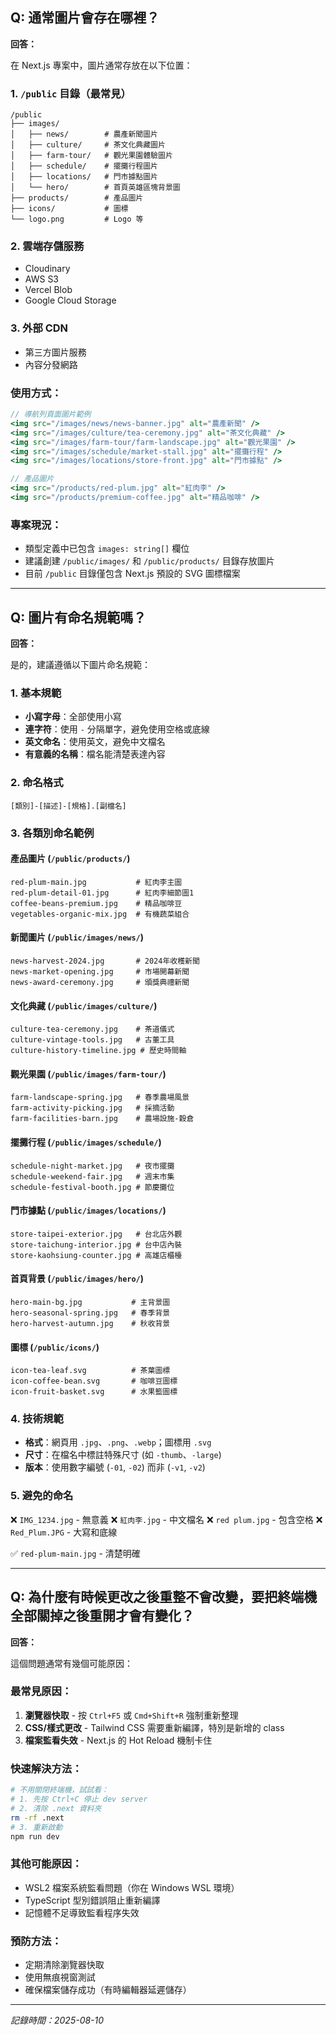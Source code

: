 ## Q: 通常圖片會存在哪裡？

**回答：**

在 Next.js 專案中，圖片通常存放在以下位置：

### 1. `/public` 目錄（最常見）
```
/public
├── images/
│   ├── news/        # 農產新聞圖片
│   ├── culture/     # 茶文化典藏圖片
│   ├── farm-tour/   # 觀光果園體驗圖片
│   ├── schedule/    # 擺攤行程圖片
│   ├── locations/   # 門市據點圖片
│   └── hero/        # 首頁英雄區塊背景圖
├── products/        # 產品圖片
├── icons/           # 圖標
└── logo.png         # Logo 等
```

### 2. 雲端存儲服務
- Cloudinary
- AWS S3
- Vercel Blob
- Google Cloud Storage

### 3. 外部 CDN
- 第三方圖片服務
- 內容分發網路

### 使用方式：
```jsx
// 導航列頁面圖片範例
<img src="/images/news/news-banner.jpg" alt="農產新聞" />
<img src="/images/culture/tea-ceremony.jpg" alt="茶文化典藏" />
<img src="/images/farm-tour/farm-landscape.jpg" alt="觀光果園" />
<img src="/images/schedule/market-stall.jpg" alt="擺攤行程" />
<img src="/images/locations/store-front.jpg" alt="門市據點" />

// 產品圖片
<img src="/products/red-plum.jpg" alt="紅肉李" />
<img src="/products/premium-coffee.jpg" alt="精品咖啡" />
```

### 專案現況：
- 類型定義中已包含 `images: string[]` 欄位
- 建議創建 `/public/images/` 和 `/public/products/` 目錄存放圖片
- 目前 `/public` 目錄僅包含 Next.js 預設的 SVG 圖標檔案

---

## Q: 圖片有命名規範嗎？

**回答：**

是的，建議遵循以下圖片命名規範：

### 1. 基本規範
- **小寫字母**：全部使用小寫
- **連字符**：使用 `-` 分隔單字，避免使用空格或底線
- **英文命名**：使用英文，避免中文檔名
- **有意義的名稱**：檔名能清楚表達內容

### 2. 命名格式
```
[類別]-[描述]-[規格].[副檔名]
```

### 3. 各類別命名範例

#### 產品圖片 (`/public/products/`)
```
red-plum-main.jpg           # 紅肉李主圖
red-plum-detail-01.jpg      # 紅肉李細節圖1
coffee-beans-premium.jpg    # 精品咖啡豆
vegetables-organic-mix.jpg  # 有機蔬菜組合
```

#### 新聞圖片 (`/public/images/news/`)
```
news-harvest-2024.jpg       # 2024年收穫新聞
news-market-opening.jpg     # 市場開幕新聞
news-award-ceremony.jpg     # 頒獎典禮新聞
```

#### 文化典藏 (`/public/images/culture/`)
```
culture-tea-ceremony.jpg    # 茶道儀式
culture-vintage-tools.jpg   # 古董工具
culture-history-timeline.jpg # 歷史時間軸
```

#### 觀光果園 (`/public/images/farm-tour/`)
```
farm-landscape-spring.jpg   # 春季農場風景
farm-activity-picking.jpg   # 採摘活動
farm-facilities-barn.jpg    # 農場設施-穀倉
```

#### 擺攤行程 (`/public/images/schedule/`)
```
schedule-night-market.jpg   # 夜市擺攤
schedule-weekend-fair.jpg   # 週末市集
schedule-festival-booth.jpg # 節慶攤位
```

#### 門市據點 (`/public/images/locations/`)
```
store-taipei-exterior.jpg   # 台北店外觀
store-taichung-interior.jpg # 台中店內裝
store-kaohsiung-counter.jpg # 高雄店櫃檯
```

#### 首頁背景 (`/public/images/hero/`)
```
hero-main-bg.jpg           # 主背景圖
hero-seasonal-spring.jpg   # 春季背景
hero-harvest-autumn.jpg    # 秋收背景
```

#### 圖標 (`/public/icons/`)
```
icon-tea-leaf.svg          # 茶葉圖標
icon-coffee-bean.svg       # 咖啡豆圖標
icon-fruit-basket.svg      # 水果籃圖標
```

### 4. 技術規範
- **格式**：網頁用 `.jpg`、`.png`、`.webp`；圖標用 `.svg`
- **尺寸**：在檔名中標註特殊尺寸 (如 `-thumb`、`-large`)
- **版本**：使用數字編號 (`-01`, `-02`) 而非 (`-v1`, `-v2`)

### 5. 避免的命名
❌ `IMG_1234.jpg` - 無意義
❌ `紅肉李.jpg` - 中文檔名
❌ `red plum.jpg` - 包含空格
❌ `Red_Plum.JPG` - 大寫和底線

✅ `red-plum-main.jpg` - 清楚明確

---

## Q: 為什麼有時候更改之後重整不會改變，要把終端機全部關掉之後重開才會有變化？

**回答：**

這個問題通常有幾個可能原因：

### 最常見原因：

1. **瀏覽器快取** - 按 `Ctrl+F5` 或 `Cmd+Shift+R` 強制重新整理
2. **CSS/樣式更改** - Tailwind CSS 需要重新編譯，特別是新增的 class
3. **檔案監看失效** - Next.js 的 Hot Reload 機制卡住

### 快速解決方法：
```bash
# 不用關閉終端機，試試看：
# 1. 先按 Ctrl+C 停止 dev server
# 2. 清除 .next 資料夾
rm -rf .next
# 3. 重新啟動
npm run dev
```

### 其他可能原因：
- WSL2 檔案系統監看問題（你在 Windows WSL 環境）
- TypeScript 型別錯誤阻止重新編譯
- 記憶體不足導致監看程序失效

### 預防方法：
- 定期清除瀏覽器快取
- 使用無痕視窗測試
- 確保檔案儲存成功（有時編輯器延遲儲存）

---

*記錄時間：2025-08-10*